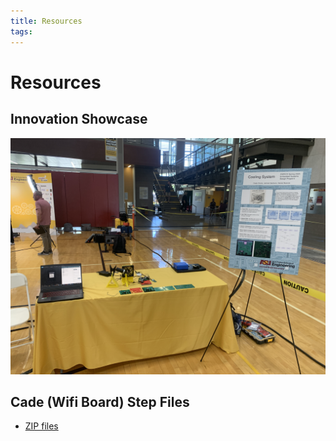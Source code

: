 ```yaml
---
title: Resources
tags:
---
```


# Resources

## Innovation Showcase

![Innovation Showcase](showcase.JPG)

## Cade (Wifi Board) Step Files

- [ZIP files](STEP_Files.ZIP)
